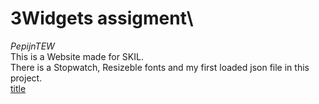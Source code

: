 # 3Widgets assigment\
*PepijnTEW*\
This is a Website made for SKIL.\
There is a Stopwatch, Resizeble fonts and my first loaded json file in this project.\
[title](https://37923.hosts2.ma-cloud.nl/M3-SKILL/3Widgets/)
